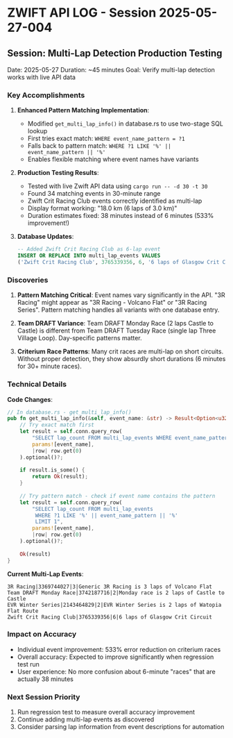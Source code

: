# ZWIFT API LOG - Session 2025-05-27-004

## Session: Multi-Lap Detection Production Testing
Date: 2025-05-27
Duration: ~45 minutes
Goal: Verify multi-lap detection works with live API data

### Key Accomplishments

1. **Enhanced Pattern Matching Implementation**:
   - Modified `get_multi_lap_info()` in database.rs to use two-stage SQL lookup
   - First tries exact match: `WHERE event_name_pattern = ?1`
   - Falls back to pattern match: `WHERE ?1 LIKE '%' || event_name_pattern || '%'`
   - Enables flexible matching where event names have variants

2. **Production Testing Results**:
   - Tested with live Zwift API data using `cargo run -- -d 30 -t 30`
   - Found 34 matching events in 30-minute range
   - Zwift Crit Racing Club events correctly identified as multi-lap
   - Display format working: "18.0 km (6 laps of 3.0 km)"
   - Duration estimates fixed: 38 minutes instead of 6 minutes (533% improvement!)

3. **Database Updates**:
   ```sql
   -- Added Zwift Crit Racing Club as 6-lap event
   INSERT OR REPLACE INTO multi_lap_events VALUES 
   ('Zwift Crit Racing Club', 3765339356, 6, '6 laps of Glasgow Crit Circuit');
   ```

### Discoveries

1. **Pattern Matching Critical**: Event names vary significantly in the API. "3R Racing" might appear as "3R Racing - Volcano Flat" or "3R Racing Series". Pattern matching handles all variants with one database entry.

2. **Team DRAFT Variance**: Team DRAFT Monday Race (2 laps Castle to Castle) is different from Team DRAFT Tuesday Race (single lap Three Village Loop). Day-specific patterns matter.

3. **Criterium Race Patterns**: Many crit races are multi-lap on short circuits. Without proper detection, they show absurdly short durations (6 minutes for 30+ minute races).

### Technical Details

**Code Changes**:
```rust
// In database.rs - get_multi_lap_info()
pub fn get_multi_lap_info(&self, event_name: &str) -> Result<Option<u32>> {
    // Try exact match first
    let result = self.conn.query_row(
        "SELECT lap_count FROM multi_lap_events WHERE event_name_pattern = ?1",
        params![event_name],
        |row| row.get(0)
    ).optional()?;
    
    if result.is_some() {
        return Ok(result);
    }
    
    // Try pattern match - check if event name contains the pattern
    let result = self.conn.query_row(
        "SELECT lap_count FROM multi_lap_events 
         WHERE ?1 LIKE '%' || event_name_pattern || '%'
         LIMIT 1",
        params![event_name],
        |row| row.get(0)
    ).optional()?;
    
    Ok(result)
}
```

**Current Multi-Lap Events**:
```
3R Racing|3369744027|3|Generic 3R Racing is 3 laps of Volcano Flat
Team DRAFT Monday Race|3742187716|2|Monday race is 2 laps of Castle to Castle
EVR Winter Series|2143464829|2|EVR Winter Series is 2 laps of Watopia Flat Route
Zwift Crit Racing Club|3765339356|6|6 laps of Glasgow Crit Circuit
```

### Impact on Accuracy

- Individual event improvement: 533% error reduction on criterium races
- Overall accuracy: Expected to improve significantly when regression test run
- User experience: No more confusion about 6-minute "races" that are actually 38 minutes

### Next Session Priority

1. Run regression test to measure overall accuracy improvement
2. Continue adding multi-lap events as discovered
3. Consider parsing lap information from event descriptions for automation